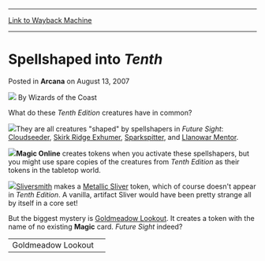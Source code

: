
---
[Link to Wayback Machine](https://web.archive.org/web/20210801045102/https://magic.wizards.com/en/articles/archive/arcana/spellshaped-tenth-2007-08-13)

[_metadata_:author]:- "Wizards of the Coast"
[_metadata_:description]:- "What do these Tenth Edition creatures have in common?They are all creatures `shaped` by spellshapers in Future Sight: Cloudseeder, Skirk Ridge Exhumer, Sparkspitter, and Llanowar Mentor. Magic Online creates tokens when you activate these spellshapers, but you might use spare copies of the creatures from Tenth Edition as their tokens in the tabletop world.Sliversmith makes a"
[_metadata_:generator]:- "Drupal 7 (http://drupal.org)"
[_metadata_:node]:- "602346"
[_metadata_:publish_date]:- "2007-08-13"
[_metadata_:source]:- "div-main-content"
[_metadata_:title]:- "Spellshaped into Tenth"
[_metadata_:wayback_capture_timestamp]:- "2021-08-01 04:51:02"
[_metadata_:wayback_raw_url]:- "https://web.archive.org/web/20210801045102id_/https://magic.wizards.com/en/articles/archive/arcana/spellshaped-tenth-2007-08-13"
[_metadata_:wayback_url]:- "https://magic.wizards.com/en/articles/archive/arcana/spellshaped-tenth-2007-08-13"
---


Spellshaped into *Tenth*
========================



 Posted in **Arcana**
 on August 13, 2007 






![](https://media.magic.wizards.com/styles/auth_small/public/images/person/wizards_author.jpg)
By Wizards of the Coast











What do these *Tenth Edition* creatures have in common?

![](https://media.magic.wizards.com/image_legacy_migration/magic/images/mtgcom/arcana1000/1396_spellshaped.jpg)They are all creatures "shaped" by spellshapers in *Future Sight*: [Cloudseeder](https://gatherer.wizards.com/Pages/Card/Details.aspx?name=Cloudseeder), [Skirk Ridge Exhumer](https://gatherer.wizards.com/Pages/Card/Details.aspx?name=Skirk+Ridge+Exhumer), [Sparkspitter](https://gatherer.wizards.com/Pages/Card/Details.aspx?name=Sparkspitter), and [Llanowar Mentor](https://gatherer.wizards.com/Pages/Card/Details.aspx?name=Llanowar+Mentor). 

![](https://media.magic.wizards.com/image_legacy_migration/magic/images/mtgcom/arcana1000/1396_spellshaper_spitter.jpg)**Magic Online** creates tokens when you activate these spellshapers, but you might use spare copies of the creatures from *Tenth Edition* as their tokens in the tabletop world.

![](https://media.magic.wizards.com/image_legacy_migration/magic/images/mtgcom/arcana1000/1396_spellshaped_tokens.jpg)[Sliversmith](https://gatherer.wizards.com/Pages/Card/Details.aspx?name=Sliversmith) makes a [Metallic Sliver](https://gatherer.wizards.com/Pages/Card/Details.aspx?name=Metallic+Sliver) token, which of course doesn't appear in *Tenth Edition*. A vanilla, artifact Sliver would have been pretty strange all by itself in a core set!

But the biggest mystery is [Goldmeadow Lookout](https://gatherer.wizards.com/Pages/Card/Details.aspx?name=Goldmeadow+Lookout). It creates a token with the name of no existing **Magic** card. *Future Sight* indeed?



|  |  |
| --- | --- |
| Goldmeadow Lookout |  |







